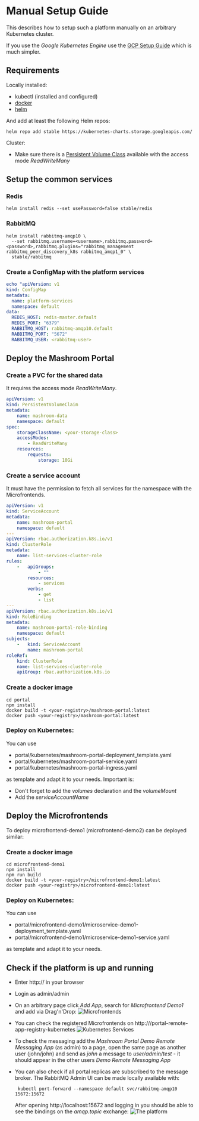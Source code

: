 
# Manual Setup Guide

This describes how to setup such a platform manually on an arbitrary Kubernetes cluster.

If you use the *Google Kubernetes Engine* use the [GCP Setup Guide](SETUP_GCP.md) which is much simpler.

## Requirements

Locally installed:

 * kubectl (installed and configured)
 * [docker](https://www.docker.com)
 * [helm](https://helm.sh/)

And add at least the following Helm repos:

    helm repo add stable https://kubernetes-charts.storage.googleapis.com/

Cluster:

 * Make sure there is a [Persistent Volume Class](https://kubernetes.io/docs/concepts/storage/persistent-volumes/) available with the access mode *ReadWriteMany*

## Setup the common services

### Redis

    helm install redis --set usePassword=false stable/redis

### RabbitMQ

    helm install rabbitmq-amqp10 \
      --set rabbitmq.username=<username>,rabbitmq.password=<password>,rabbitmq.plugins="rabbitmq_management rabbitmq_peer_discovery_k8s rabbitmq_amqp1_0" \
      stable/rabbitmq

### Create a ConfigMap with the platform services

```yaml
echo "apiVersion: v1
kind: ConfigMap
metadata:
  name: platform-services
  namespace: default
data:
  REDIS_HOST: redis-master.default
  REDIS_PORT: "6379"
  RABBITMQ_HOST: rabbitmq-amqp10.default
  RABBITMQ_PORT: "5672"
  RABBITMQ_USER: <rabbitmq-user>
```

## Deploy the Mashroom Portal

### Create a PVC for the shared data

It requires the access mode *ReadWriteMany*.

```yaml
apiVersion: v1
kind: PersistentVolumeClaim
metadata:
    name: mashroom-data
    namespace: default
spec:
    storageClassName: <your-storage-class>
    accessModes:
        - ReadWriteMany
    resources:
        requests:
            storage: 10Gi
```

### Create a service account

It must have the permission to fetch all services for the namespace with the Microfrontends.

```yaml
apiVersion: v1
kind: ServiceAccount
metadata:
    name: mashroom-portal
    namespace: default
---
apiVersion: rbac.authorization.k8s.io/v1
kind: ClusterRole
metadata:
    name: list-services-cluster-role
rules:
    -   apiGroups:
            - ""
        resources:
            - services
        verbs:
            - get
            - list
---
apiVersion: rbac.authorization.k8s.io/v1
kind: RoleBinding
metadata:
    name: mashroom-portal-role-binding
    namespace: default
subjects:
    -   kind: ServiceAccount
        name: mashroom-portal
roleRef:
    kind: ClusterRole
    name: list-services-cluster-role
    apiGroup: rbac.authorization.k8s.io
```

### Create a docker image

    cd portal
    npm install
    docker build -t <your-registry>/mashroom-portal:latest
    docker push <your-registry>/mashroom-portal:latest

### Deploy on Kubernetes:

You can use

 * portal/kubernetes/mashroom-portal-deployment_template.yaml
 * portal/kubernetes/mashroom-portal-service.yaml
 * portal/kubernetes/mashroom-portal-ingress.yaml

as template and adapt it to your needs. Important is:

 * Don't forget to add the *volumes* declaration and the *volumeMount*
 * Add the *serviceAccountName*

## Deploy the Microfrontends

To deploy microfrontend-demo1 (microfrontend-demo2) can be deployed similar:

### Create a docker image

    cd microfrontend-demo1
    npm install
    npm run build
    docker build -t <your-registry>/microfrontend-demo1:latest
    docker push <your-registry>/microfrontend-demo1:latest

### Deploy on Kubernetes:

You can use

 * portal/microfrontend-demo1/microservice-demo1-deployment_template.yaml
 * portal/microfrontend-demo1/microservice-demo1-service.yaml

as template and adapt it to your needs.

## Check if the platform is up and running

 * Enter http://<ingress-ip> in your browser
 * Login as admin/admin
 * On an arbitrary page click *Add App*, search for *Microfrontend Demo1* and add via Drag'n'Drop:
   ![Microfrontends](./images/microfrontends.png)
 * You can check the registered Microfrontends on http://<ingress-ip>/portal-remote-app-registry-kubernetes
   ![Kubernetes Services](./images/registered_k8s_services.png)
 * To check the messaging add the *Mashroom Portal Demo Remote Messaging App* (as admin) to a page,
   open the same page as another user (john/john) and send as *john* a message to *user/admin/test* -
   it should appear in the other users *Demo Remote Messaging App*
 * You can also check if all portal replicas are subscribed to the message broker. The RabbitMQ Admin UI can
   be made locally available with:

        kubectl port-forward --namespace default svc/rabbitmq-amqp10 15672:15672

   After opening http://localhost:15672 and logging in you should be able to see the bindings on the *amqp.topic* exchange:
   ![The platform](./images/rabbitmq_bindings.png)
